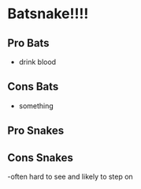 # Batsnake!!!!

## Pro Bats
- drink blood


## Cons Bats
- something

## Pro Snakes


## Cons Snakes
-often hard to see and likely to step on